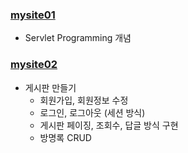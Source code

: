 ### [mysite01](https://github.com/myway00/mysite.git/mysite01)
- Servlet Programming 개념  

### [mysite02](https://github.com/myway00/mysite.git/mysite02)

- 게시판 만들기
	- 회원가입, 회원정보 수정
	- 로그인, 로그아웃 (세션 방식)
    - 게시판 페이징, 조회수, 답글 방식 구현
	- 방명록 CRUD
